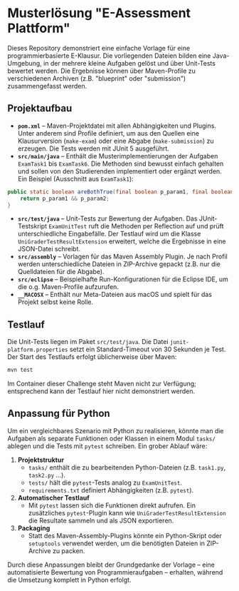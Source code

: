 # Musterlösung "E-Assessment Plattform"

Dieses Repository demonstriert eine einfache Vorlage für eine programmierbasierte E-Klausur. Die vorliegenden Dateien bilden eine Java-Umgebung, in der mehrere kleine Aufgaben gelöst und über Unit-Tests bewertet werden. Die Ergebnisse können über Maven-Profile zu verschiedenen Archiven (z.B. "blueprint" oder "submission") zusammengefasst werden.

## Projektaufbau

- **`pom.xml`** – Maven-Projektdatei mit allen Abhängigkeiten und Plugins. Unter anderem sind
  Profile definiert, um aus den Quellen eine Klausurversion (`make-exam`) oder eine Abgabe (`make-submission`) zu erzeugen. Die Tests werden mit JUnit 5 ausgeführt.
- **`src/main/java`** – Enthält die Musterimplementierungen der Aufgaben `ExamTask1` bis
  `ExamTask6`. Die Methoden sind bewusst einfach gehalten und sollen von den Studierenden implementiert oder ergänzt werden. Ein Beispiel (Ausschnitt aus `ExamTask1`):

```java
public static boolean areBothTrue(final boolean p_param1, final boolean p_param2) {
    return p_param1 && p_param2;
}
```

- **`src/test/java`** – Unit-Tests zur Bewertung der Aufgaben. Das JUnit-Testskript `ExamUnitTest` ruft die Methoden per Reflection auf und prüft unterschiedliche Eingabefälle. Der Testlauf wird um die Klasse `UniGraderTestResultExtension` erweitert, welche die Ergebnisse in eine JSON-Datei schreibt.
- **`src/assembly`** – Vorlagen für das Maven Assembly Plugin. Je nach Profil werden unterschiedliche Dateien in ZIP-Archive gepackt (z.B. nur die Quelldateien für die Abgabe).
- **`src/eclipse`** – Beispielhafte Run-Konfigurationen für die Eclipse IDE, um die o.g. Maven-Profile aufzurufen.
- **`__MACOSX`** – Enthält nur Meta-Dateien aus macOS und spielt für das Projekt selbst keine Rolle.

## Testlauf

Die Unit-Tests liegen im Paket `src/test/java`. Die Datei `junit-platform.properties` setzt ein Standard-Timeout von 30&nbsp;Sekunden je Test. Der Start des Testlaufs erfolgt üblicherweise über Maven:

```bash
mvn test
```

Im Container dieser Challenge steht Maven nicht zur Verfügung; entsprechend kann der Testlauf hier nicht demonstriert werden.

## Anpassung für Python

Um ein vergleichbares Szenario mit Python zu realisieren, könnte man die Aufgaben als separate Funktionen oder Klassen in einem Modul `tasks/` ablegen und die Tests mit `pytest` schreiben. Ein grober Ablauf wäre:

1. **Projektstruktur**
   - `tasks/` enthält die zu bearbeitenden Python-Dateien (z.B. `task1.py`, `task2.py` ...).
   - `tests/` hält die `pytest`-Tests analog zu `ExamUnitTest`.
   - `requirements.txt` definiert Abhängigkeiten (z.B. `pytest`).
2. **Automatischer Testlauf**
   - Mit `pytest` lassen sich die Funktionen direkt aufrufen. Ein zusätzliches `pytest`-Plugin kann wie `UniGraderTestResultExtension` die Resultate sammeln und als JSON exportieren.
3. **Packaging**
   - Statt des Maven-Assembly-Plugins könnte ein Python-Skript oder `setuptools` verwendet werden, um die benötigten Dateien in ZIP-Archive zu packen.

Durch diese Anpassungen bleibt der Grundgedanke der Vorlage – eine automatisierte Bewertung von Programmieraufgaben – erhalten, während die Umsetzung komplett in Python erfolgt.

